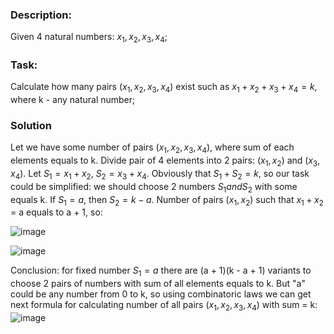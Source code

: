 ### Description:
Given 4 natural numbers: $x_1, x_2, x_3, x_4$;

### Task:
Calculate how many pairs ($x_1, x_2, x_3, x_4$) exist such as $x_1 + x_2 + x_3 + x_4 = k$, where k - any natural number;

### Solution
Let we have some number of pairs ($x_1, x_2, x_3, x_4$), where sum of each elements equals to k. 
Divide pair of 4 elements into 2 pairs: $(x_1, x_2)$ and $(x_3, x_4)$. Let $S_1 = x_1 + x_2$, $S_2 = x_3 + x_4$. Obviously that $S_1 + S_2 = k$, so our task could be simplified: we should choose 2 numbers $S_1 and S_2$ with some equals k. 
If $S_1 = a$, then $S_2 = k - a$. Number of pairs $(x_1, x_2)$ such that $x_1 + x_2$ = a equals to a + 1, so:

![image](https://github.com/vladstudennikov/cpp-projects/assets/91913216/b43ad2ff-cbab-495d-9e17-c5186af6cc70)

![image](https://github.com/vladstudennikov/cpp-projects/assets/91913216/424dedd2-aa20-4f67-b912-a2fbc9b1b86e)

Conclusion: for fixed number $S_1 = a$ there are (a + 1)(k - a + 1) variants to choose 2 pairs of numbers with sum of all elements equals to k. But "a" could be any number from 0 to k, so using combinatoric laws we can get next formula for calculating number of all pairs ($x_1, x_2, x_3, x_4$) with sum = k:
![image](https://github.com/vladstudennikov/cpp-projects/assets/91913216/414bfd38-588e-441d-9010-58b71d0b354c)

